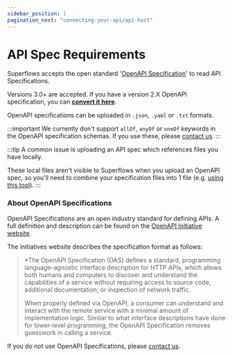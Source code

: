 ```yaml
---
sidebar_position: 1
pagination_next: "connecting-your-api/api-host"
---
```


# API Spec Requirements

Superflows accepts the open standard '[OpenAPI Specification](https://spec.openapis.org/oas/v3.1.0)' to read API Specifications.

Versions 3.0+ are accepted. If you have a version 2.X OpenAPI specification, you can [**convert it here**](https://stackoverflow.com/questions/59749513/how-to-convert-openapi-2-0-to-openapi-3-0).

OpenAPI specifications can be uploaded in `.json`, `.yaml` or `.txt` formats.

:::important
We currently don't support `allOf`, `anyOf` or `oneOf` keywords in the OpenAPI specification schemas. If you use these, please [contact us](mailto:henry@superflows.ai?cc=matthew@superflows.ai&subject=Want+to+use+allOf%2FanyOf%2FallOf+in+OpenAPI&body=Hi%20Henry%2C%0A%0AI%27m%20from%20%3CCOMPANY%20NAME%3E%20and%20I%27d%20like%20to%20use%20Superflows%2C%20but%20our%20OpenAPI%20specification%20contains%20allOf%2FanyOf%2FoneOf%20%28DELETE%20AS%20APPROPRIATE%29.%0A%0AAll%20the%20best%2C%0A%3CYOUR%20NAME%3E).
:::

:::tip
A common issue is uploading an API spec which references files you have locally.

These local files aren't visible to Superflows when you upload an OpenAPI spec, so you'll need to combine your specification files into 1 file (e.g. [using this tool](https://www.npmjs.com/package/openapi-merge-cli)).
:::

### About OpenAPI Specifications

OpenAPI Specifications are an open industry standard for defining APIs. A full definition and description can be found on the [OpenAPI Initiative website](https://spec.openapis.org/oas/v3.1.0).

The initiatives website describes the specification format as follows:

> \*The OpenAPI Specification (OAS) defines a standard, programming language-agnostic interface description for HTTP APIs, which allows both humans and computers to discover and understand the capabilities of a service without requiring access to source code, additional documentation, or inspection of network traffic.
>
> When properly defined via OpenAPI, a consumer can understand and interact with the remote service with a minimal amount of implementation logic. Similar to what interface descriptions have done for lower-level programming, the OpenAPI Specification removes guesswork in calling a service.

If you do not use OpenAPI Specifications, please [contact us](https://join.slack.com/t/superflowsusers/shared_invite/zt-1zf93teqq-0I9H_niiGruVDPFVSzGj9w).
